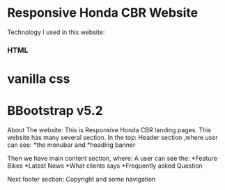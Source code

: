 
# Responsive Honda CBR Website

Technology I used in this website:
### HTML
# vanilla css
# BBootstrap v5.2

About The website:
This is Responsive Honda CBR landing pages. This website has many several section.
In the top: Header section ,where user can see:
*the menubar and 
*heading banner

Then we have main content section, where: A user can see the:
*Feature Bikes
*Latest News
*What clients says
*Frequently asked Question

Next footer section:
Copyright and some navigation


